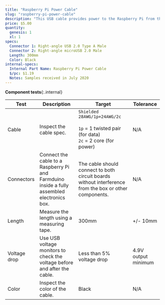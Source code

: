 ```yaml
---
title: "Raspberry Pi Power Cable"
slug: "raspberry-pi-power-cable"
description: "This USB cable provides power to the Raspberry Pi from the Farmduino's built-in 12v to 5v to USB circuitry."
price: $5.00
quantity:
  genesis: 1
  xl: 1
specs:
  Connector 1: Right-angle USB 2.0 Type A Male
  Connector 2: Right-angle microUSB 2.0 Male
  Length: 300mm
  Color: Black
internal-specs:
  Internal Part Name: Raspberry Pi Power Cable
  $/pc: $1.19
  Notes: Samples received in July 2020
---
```


**Component tests**{:.internal}

|Test         |Description  |Target       |Tolerance    |
|-------------|-------------|-------------|-------------|
|Cable        |Inspect the cable spec.|`Shielded 28AWG/1p+24AWG/2c`<br><br>`1p` = 1 twisted pair (for data)<br>`2c` = 2 core (for power)|N/A
|Connectors   |Connect the cable to a Raspberry Pi and Farmduino inside a fully assembled electronics box.|The cable should connect to both circuit boards without interference from the box or other components.|N/A
|Length       |Measure the length using a measuring tape.|300mm|+/- 10mm
|Voltage drop |Use USB voltage monitors to check the voltage before and after the cable.|Less than 5% voltage drop|4.9V output minimum
|Color        |Inspect the color of the cable.|Black|N/A

